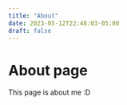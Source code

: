 ```yaml
---
title: "About"
date: 2023-05-12T22:48:03-05:00
draft: false
---
```


# About page

This page is about me :D
